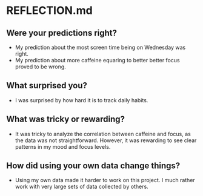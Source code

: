 # REFLECTION.md

## Were your predictions right?

- My prediction about the most screen time being on Wednesday was right.
- My prediction about more caffeine equaring to better better focus proved to be wrong.

## What surprised you?

- I was surprised by how hard it is to track daily habits.

## What was tricky or rewarding?

- It was tricky to analyze the correlation between caffeine and focus, as the data was not straightforward. However, it was rewarding to see clear patterns in my mood and focus levels.

## How did using your own data change things?

- Using my own data made it harder to work on this project. I much rather work with very large sets of data collected by others.
